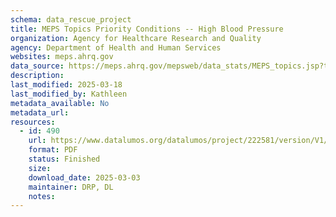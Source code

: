 ```yaml
---
schema: data_rescue_project 
title: MEPS Topics Priority Conditions -- High Blood Pressure
organization: Agency for Healthcare Research and Quality
agency: Department of Health and Human Services
websites: meps.ahrq.gov
data_source: https://meps.ahrq.gov/mepsweb/data_stats/MEPS_topics.jsp?topicid=4Z3
description: 
last_modified: 2025-03-18
last_modified_by: Kathleen
metadata_available: No
metadata_url: 
resources:
  - id: 490
    url: https://www.datalumos.org/datalumos/project/222581/version/V1/view
    format: PDF
    status: Finished
    size: 
    download_date: 2025-03-03
    maintainer: DRP, DL
    notes: 
---
```

